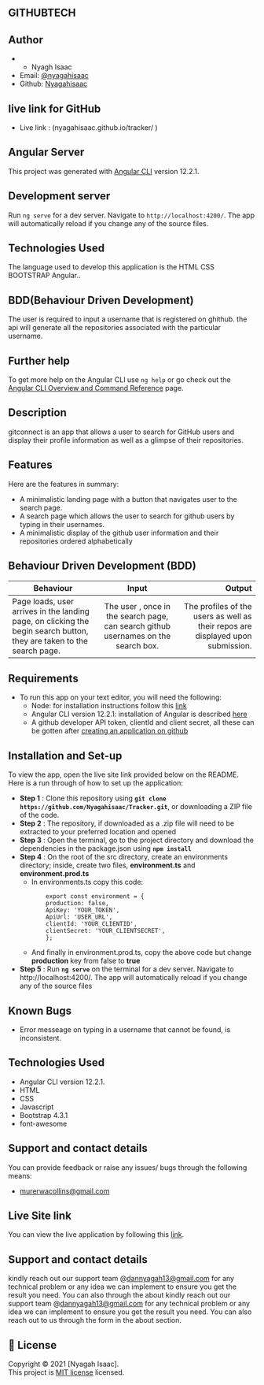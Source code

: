 ## GITHUBTECH

## Author
* * Nyagh Isaac
* Email: [@nyagahisaac](nyagahIsaac21@gmail.com)
* Github: [Nyagahisaac](https://github.com/Nyagahisaac)

## live link for GitHub
* Live link : (nyagahisaac.github.io/tracker/ )

## Angular Server
This project was generated with [Angular CLI](https://github.com/angular/angular-cli) version 12.2.1.

## Development server

Run `ng serve` for a dev server. Navigate to `http://localhost:4200/`. The app will automatically reload if you change any of the source files.


## Technologies Used
The language used to develop this application is the
HTML
CSS
BOOTSTRAP
Angular.. 

## BDD(Behaviour Driven Development)
The user is required to input a username that is registered on ghithub.
the api will generate all the repositories associated with the particular username.
## Further help

To get more help on the Angular CLI use `ng help` or go check out the [Angular CLI Overview and Command Reference](https://angular.io/cli) page.



## Description
gitconnect is an app that allows a user to search for GitHub users and display their profile information as well as a glimpse of their repositories.

## Features
Here are the features in summary:
* A minimalistic landing page with a button that navigates user to the search page.
* A search page which allows the user to search for github users by typing in their usernames.
* A minimalistic display of the github user information and their repositories ordered alphabetically

## Behaviour Driven Development (BDD)
|Behaviour 	           |    Input 	                 |       Output          |
|----------------------------------------------|:-----------------------------------:|-----------------------------:|       
|Page loads, user arrives in the landing page, on clicking the begin search button, they are taken to the search page.                        |  The user , once in the search page, can search github usernames on the search box.          | The profiles of the users as well as their repos are displayed upon submission.    |                       |

## Requirements
* To run this app on your text editor, you will need the following:
    * Node: for installation instructions follow this [link](https://nodejs.org/en/download/)
    * Angular CLI version 12.2.1: installation of Angular is described [here](https://www.c-sharpcorner.com/article/three-steps-to-install-angular-and-create-first-hello-world-angular-app/) 
    * A github developer API token, clientId and client secret, all these can be gotten after [creating an application on github](https://github.com/settings/apps)

## Installation and Set-up
To view the app, open the live site link provided below on the README.
Here is a run through of how to set up the application:
* **Step 1** : Clone this repository using **`git clone https://github.com/Nyagahisaac/Tracker.git`**, or downloading a ZIP file of the code.
* **Step 2** : The repository, if downloaded as a .zip file will need to be extracted to your preferred location and opened
* **Step 3** : Open the terminal, go to the project directory and download the dependencies in the package.json using **`npm install`**
* **Step 4** : On the root of the src directory, create an environments directory; inside, create two files, **environment.ts** and **environment.prod.ts**
    * In environments.ts copy this code:
        ```shell
            export const environment = {
            production: false,
            ApiKey: 'YOUR_TOKEN',
            ApiUrl: 'USER_URL',
            clientId: 'YOUR_CLIENTID',
            clientSecret: 'YOUR_CLIENTSECRET',
            };
        ```
    * And finally in environment.prod.ts, copy the above code but change **production** key from false to **true**
* **Step 5** : Run **`ng serve`** on the terminal for a dev server. Navigate to http://localhost:4200/. The app will automatically reload if you change any of the source files

## Known Bugs
* Error messeage on typing in a username that cannot be found, is inconsistent.

## Technologies Used
* Angular CLI version 12.2.1.
* HTML  
* CSS
* Javascript
* Bootstrap 4.3.1
* font-awesome



## Support and contact details
You can provide feedback or raise any issues/ bugs through the following means:
* murerwacollins@gmail.com

## Live Site link
You can view the live application by following this [link]( nyagahisaac.github.io/tracker/ ).

## Support and contact details
 kindly reach out our support team @dannyagah13@gmail.com for any technical problem or any idea we can implement to ensure you get the result you need. You can also through the about
 kindly reach out our support team @dannyagah13@gmail.com for any technical problem or any idea we can implement to ensure you get the result you need. You can also reach out to us through the form in the about section.

## 📝 License

Copyright © 2021 [Nyagah Isaac].<br />
This project is [MIT license](LICENSE) licensed.

